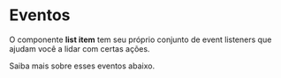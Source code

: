 # Eventos

O componente **list item** tem seu próprio conjunto de event listeners que ajudam você a lidar com certas ações.

Saiba mais sobre esses eventos abaixo.